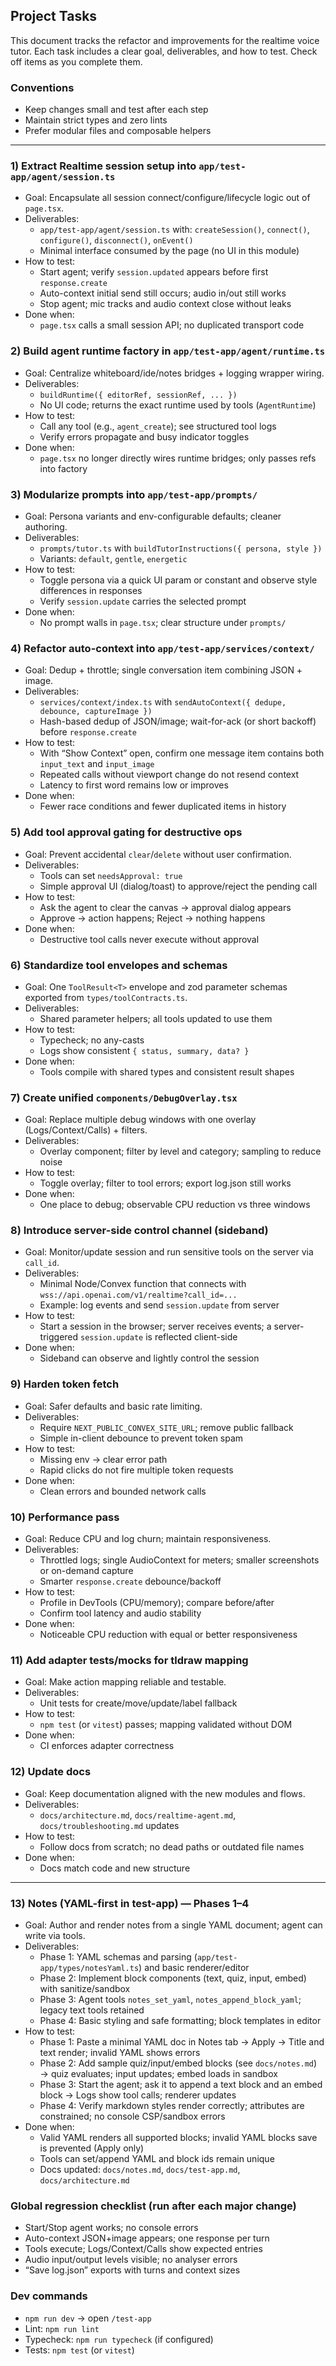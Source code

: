 ## Project Tasks

This document tracks the refactor and improvements for the realtime voice tutor. Each task includes a clear goal, deliverables, and how to test. Check off items as you complete them.

### Conventions
- Keep changes small and test after each step
- Maintain strict types and zero lints
- Prefer modular files and composable helpers

---

### 1) Extract Realtime session setup into `app/test-app/agent/session.ts`
- Goal: Encapsulate all session connect/configure/lifecycle logic out of `page.tsx`.
- Deliverables:
  - `app/test-app/agent/session.ts` with: `createSession()`, `connect()`, `configure()`, `disconnect()`, `onEvent()`
  - Minimal interface consumed by the page (no UI in this module)
- How to test:
  - Start agent; verify `session.updated` appears before first `response.create`
  - Auto-context initial send still occurs; audio in/out still works
  - Stop agent; mic tracks and audio context close without leaks
- Done when:
  - `page.tsx` calls a small session API; no duplicated transport code

### 2) Build agent runtime factory in `app/test-app/agent/runtime.ts`
- Goal: Centralize whiteboard/ide/notes bridges + logging wrapper wiring.
- Deliverables:
  - `buildRuntime({ editorRef, sessionRef, ... })`
  - No UI code; returns the exact runtime used by tools (`AgentRuntime`)
- How to test:
  - Call any tool (e.g., `agent_create`); see structured tool logs
  - Verify errors propagate and busy indicator toggles
- Done when:
  - `page.tsx` no longer directly wires runtime bridges; only passes refs into factory

### 3) Modularize prompts into `app/test-app/prompts/`
- Goal: Persona variants and env-configurable defaults; cleaner authoring.
- Deliverables:
  - `prompts/tutor.ts` with `buildTutorInstructions({ persona, style })`
  - Variants: `default`, `gentle`, `energetic`
- How to test:
  - Toggle persona via a quick UI param or constant and observe style differences in responses
  - Verify `session.update` carries the selected prompt
- Done when:
  - No prompt walls in `page.tsx`; clear structure under `prompts/`

### 4) Refactor auto-context into `app/test-app/services/context/`
- Goal: Dedup + throttle; single conversation item combining JSON + image.
- Deliverables:
  - `services/context/index.ts` with `sendAutoContext({ dedupe, debounce, captureImage })`
  - Hash-based dedup of JSON/image; wait-for-ack (or short backoff) before `response.create`
- How to test:
  - With “Show Context” open, confirm one message item contains both `input_text` and `input_image`
  - Repeated calls without viewport change do not resend context
  - Latency to first word remains low or improves
- Done when:
  - Fewer race conditions and fewer duplicated items in history

### 5) Add tool approval gating for destructive ops
- Goal: Prevent accidental `clear`/`delete` without user confirmation.
- Deliverables:
  - Tools can set `needsApproval: true`
  - Simple approval UI (dialog/toast) to approve/reject the pending call
- How to test:
  - Ask the agent to clear the canvas → approval dialog appears
  - Approve → action happens; Reject → nothing happens
- Done when:
  - Destructive tool calls never execute without approval

### 6) Standardize tool envelopes and schemas
- Goal: One `ToolResult<T>` envelope and zod parameter schemas exported from `types/toolContracts.ts`.
- Deliverables:
  - Shared parameter helpers; all tools updated to use them
- How to test:
  - Typecheck; no any-casts
  - Logs show consistent `{ status, summary, data? }`
- Done when:
  - Tools compile with shared types and consistent result shapes

### 7) Create unified `components/DebugOverlay.tsx`
- Goal: Replace multiple debug windows with one overlay (Logs/Context/Calls) + filters.
- Deliverables:
  - Overlay component; filter by level and category; sampling to reduce noise
- How to test:
  - Toggle overlay; filter to tool errors; export log.json still works
- Done when:
  - One place to debug; observable CPU reduction vs three windows

### 8) Introduce server-side control channel (sideband)
- Goal: Monitor/update session and run sensitive tools on the server via `call_id`.
- Deliverables:
  - Minimal Node/Convex function that connects with `wss://api.openai.com/v1/realtime?call_id=...`
  - Example: log events and send `session.update` from server
- How to test:
  - Start a session in the browser; server receives events; a server-triggered `session.update` is reflected client-side
- Done when:
  - Sideband can observe and lightly control the session

### 9) Harden token fetch
- Goal: Safer defaults and basic rate limiting.
- Deliverables:
  - Require `NEXT_PUBLIC_CONVEX_SITE_URL`; remove public fallback
  - Simple in-client debounce to prevent token spam
- How to test:
  - Missing env → clear error path
  - Rapid clicks do not fire multiple token requests
- Done when:
  - Clean errors and bounded network calls

### 10) Performance pass
- Goal: Reduce CPU and log churn; maintain responsiveness.
- Deliverables:
  - Throttled logs; single AudioContext for meters; smaller screenshots or on-demand capture
  - Smarter `response.create` debounce/backoff
- How to test:
  - Profile in DevTools (CPU/memory); compare before/after
  - Confirm tool latency and audio stability
- Done when:
  - Noticeable CPU reduction with equal or better responsiveness

### 11) Add adapter tests/mocks for tldraw mapping
- Goal: Make action mapping reliable and testable.
- Deliverables:
  - Unit tests for create/move/update/label fallback
- How to test:
  - `npm test` (or `vitest`) passes; mapping validated without DOM
- Done when:
  - CI enforces adapter correctness

### 12) Update docs
- Goal: Keep documentation aligned with the new modules and flows.
- Deliverables:
  - `docs/architecture.md`, `docs/realtime-agent.md`, `docs/troubleshooting.md` updates
- How to test:
  - Follow docs from scratch; no dead paths or outdated file names
- Done when:
  - Docs match code and new structure

---

### 13) Notes (YAML-first in test-app) — Phases 1–4
- Goal: Author and render notes from a single YAML document; agent can write via tools.
- Deliverables:
  - Phase 1: YAML schemas and parsing (`app/test-app/types/notesYaml.ts`) and basic renderer/editor
  - Phase 2: Implement block components (text, quiz, input, embed) with sanitize/sandbox
  - Phase 3: Agent tools `notes_set_yaml`, `notes_append_block_yaml`; legacy text tools retained
  - Phase 4: Basic styling and safe formatting; block templates in editor
- How to test:
  - Phase 1: Paste a minimal YAML doc in Notes tab → Apply → Title and text render; invalid YAML shows errors
  - Phase 2: Add sample quiz/input/embed blocks (see `docs/notes.md`) → quiz evaluates; input updates; embed loads in sandbox
  - Phase 3: Start the agent; ask it to append a text block and an embed block → Logs show tool calls; renderer updates
  - Phase 4: Verify markdown styles render correctly; attributes are constrained; no console CSP/sandbox errors
- Done when:
  - Valid YAML renders all supported blocks; invalid YAML blocks save is prevented (Apply only)
  - Tools can set/append YAML and block ids remain unique
  - Docs updated: `docs/notes.md`, `docs/test-app.md`, `docs/architecture.md`

### Global regression checklist (run after each major change)
- Start/Stop agent works; no console errors
- Auto-context JSON+image appears; one response per turn
- Tools execute; Logs/Context/Calls show expected entries
- Audio input/output levels visible; no analyser errors
- “Save log.json” exports with turns and context sizes

### Dev commands
- `npm run dev` → open `/test-app`
- Lint: `npm run lint`
- Typecheck: `npm run typecheck` (if configured)
- Tests: `npm test` (or `vitest`)


